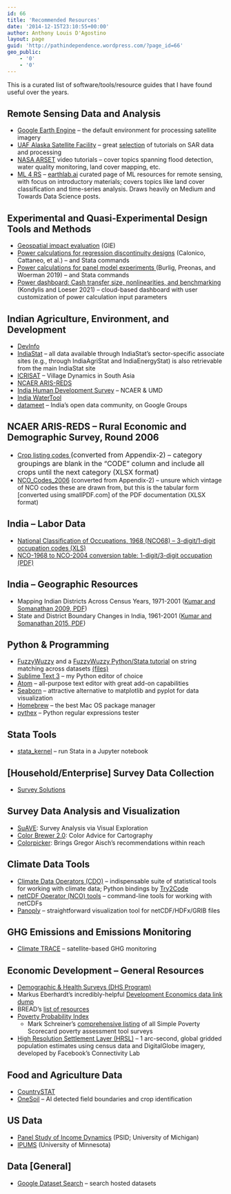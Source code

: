 ```yaml
---
id: 66
title: 'Recommended Resources'
date: '2014-12-15T23:10:55+00:00'
author: Anthony Louis D'Agostino
layout: page
guid: 'http://pathindependence.wordpress.com/?page_id=66'
geo_public:
    - '0'
    - '0'
---
```


This is a curated list of software/tools/resource guides that I have found useful over the years.

## Remote Sensing Data and Analysis

- [Google Earth Engine](https://earthengine.google.com/) – the default environment for processing satellite imagery
- [UAF Alaska Satellite Facility](https://www.asf.alaska.edu/) – great [selection](https://www.asf.alaska.edu/asf-tutorials/data-recipes/) of tutorials on SAR data and processing
- [NASA ARSET](https://www.youtube.com/results?search_query=NASA+ARSET) video tutorials – cover topics spanning flood detection, water quality monitoring, land cover mapping, etc.
- [ML 4 RS](https://www.notion.so/fd42b6a13305452ba17a5e2fa71467a2?v=7d56617d132e4ec3b98121ae1070f024) – [earthlab.ai](https://earthlab.ai/) curated page of ML resources for remote sensing, with focus on introductory materials; covers topics like land cover classification and time-series analysis. Draws heavily on Medium and Towards Data Science posts.

## Experimental and Quasi-Experimental Design Tools and Methods

- [Geospatial impact evaluation](https://www.aiddata.org/gie) (GIE)
- [Power calculations for regression discontinuity designs](https://sites.google.com/site/rdpackages/rdpower) (Calonico, Cattaneo, et al.) – and Stata commands
- [Power calculations for panel model experiments ](https://bfi.uchicago.edu/wp-content/uploads/BFI_WP_2019113.pdf)(Burlig, Preonas, and Woerman 2019) – and Stata commands
- [Power dashboard: Cash transfer size, nonlinearities, and benchmarking](https://datanalytics.worldbank.org/connect/#/apps/759/access) (Kondylis and Loeser 2021) – cloud-based dashboard with user customization of power calculation input parameters

## Indian Agriculture, Environment, and Development

- [DevInfo](http://www.devinfo.info/india/3.0/)
- [IndiaStat](http://www.indiastat.com/default.aspx) – all data available through IndiaStat’s sector-specific associate sites (e.g., through IndiaAgriStat and IndiaEnergyStat) is also retrievable from the main IndiaStat site
- [ICRISAT](http://vdsa.icrisat.ac.in/vdsa-index.htm) – Village Dynamics in South Asia
- [NCAER ARIS-REDS ](http://www.ncaer.org/data_details.php?dID=9)
- [India Human Development Survey](http://www.ihds.umd.edu/) – NCAER &amp; UMD
- [India WaterTool](http://www.indiawatertool.in/)
- [datameet](https://groups.google.com/forum/#!forum/datameet) – India’s open data community, on Google Groups

## NCAER ARIS-REDS – Rural Economic and Demographic Survey, Round 2006

- [Crop listing codes ](https://pathindependence.files.wordpress.com/2014/12/crop_codes_2006.xlsx)<span style="font-size:16px;font-weight:400;">(converted from Appendix-2) – category groupings are blank in the “CODE” column and include all crops until the next category (XLSX format)</span>
- [NCO\_Codes\_2006](https://pathindependence.files.wordpress.com/2014/12/nco_codes_2006.xlsx) (converted from Appendix-2) – unsure which vintage of NCO codes these are drawn from, but this is the tabular form \[converted using smallPDF.com\] of the PDF documentation (XLSX format)

## **India – Labor Data**

- [National Classification of Occupations, 1968 (NCO68) – 3-digit/1-digit occupation codes (XLS)](https://pathindependence.files.wordpress.com/2014/12/nco_1968_clean.xls)
- [NCO-1968 to NCO-2004 conversion table: 1-digit/3-digit occupation (PDF)](https://anthonylouisdagostino.com///wp-content/uploads/2017/09/nco_1968_nco_2004_conversiontable.pdf "NCO_1968_NCO_2004_ConversionTable")

## **India – Geographic Resources**

- Mapping Indian Districts Across Census Years, 1971-2001 ([Kumar and Somanathan 2009, PDF](http://www.cdedse.org/pdf/work176.pdf))
- State and District Boundary Changes in India, 1961-2001 ([Kumar and Somanathan 2015, PDF](http://www.cdedse.org/pdf/work248.pdf))

## **Python &amp; Programming**

- [FuzzyWuzzy](https://github.com/seatgeek/fuzzywuzzy) and a [FuzzyWuzzy Python/Stata tutorial](https://pathindependence.wordpress.com/2015/10/31/tutorial-fuzzywuzzy-string-matching-in-python-improving-merge-accuracy-across-data-products-and-naming-conventions/) on string matching across datasets [(files)](https://www.dropbox.com/s/e9k5384k9mo1u2c/Fuzzy_Wuzzy.zip?dl=0)
- [Sublime Text 3](http://www.sublimetext.com/3) – my Python editor of choice
- [Atom](https://atom.io/) – all-purpose text editor with great add-on capabilities
- [Seaborn](http://stanford.edu/~mwaskom/software/seaborn/) – attractive alternative to matplotlib and pyplot for data visualization
- [Homebrew](http://brew.sh/) – the best Mac OS package manager
- [pythex](http://pythex.org/) – Python regular expressions tester

## Stata Tools

- [stata\_kernel](https://github.com/kylebarron/stata_kernel) – run Stata in a Jupyter notebook

## **\[Household/Enterprise\] Survey Data Collection**

- [Survey Solutions](https://mysurvey.solutions/)

## **Survey Data Analysis and Visualization**

- [SuAVE](http://suave.sdsc.edu/): Survey Analysis via Visual Exploration
- [Color Brewer 2.0](http://colorbrewer2.org/#type=sequential&scheme=BuGn&n=3): Color Advice for Cartography
- [Colorpicker](http://tristen.ca/hcl-picker/#/hlc/6/1/21313E/EFEE69): Brings Gregor Aisch’s recommendations within reach

## **Climate Data Tools**

- [Climate Data Operators (CDO)](https://code.zmaw.de/projects/cdo) – indispensable suite of statistical tools for working with climate data; Python bindings by [Try2Code](https://github.com/Try2Code/cdo-bindings)
- [netCDF Operator (NCO) tools](http://nco.sourceforge.net/) – command-line tools for working with netCDFs
- [Panoply](http://www.giss.nasa.gov/tools/panoply/) – straightforward visualization tool for netCDF/HDFx/GRIB files

## GHG Emissions and Emissions Monitoring

- [Climate TRACE](https://www.climatetrace.org/) – satellite-based GHG monitoring

## **Economic Development – General Resources**

- [Demographic &amp; Health Surveys (DHS Program)](https://dhsprogram.com/)
- Markus Eberhardt’s incredibly-helpful [Development Economics data link dump](https://sites.google.com/site/medevecon/development-economics/devecondata)
- BREAD’s [list of resources](http://ibread.org/bread/data)
- [Poverty Probability Index](https://www.povertyindex.org/)
    - Mark Schreiner’s [comprehensive listing](http://simplepovertyscorecard.com/) of all Simple Poverty Scorecard poverty assessment tool surveys
- [High Resolution Settlement Layer (HRSL)](https://ciesin.columbia.edu/data/hrsl/) – 1 arc-second, global gridded population estimates using census data and DigitalGlobe imagery, developed by Facebook’s Connectivity Lab

## **Food and Agriculture Data**

- [CountrySTAT](http://countrystat.org/Default.aspx)
- [OneSoil](https://onesoil.ai/en/) – AI detected field boundaries and crop identification

## **US Data**

- [Panel Study of Income Dynamics](http://psidonline.isr.umich.edu/) (PSID; University of Michigan)
- [IPUMS](https://www.ipums.org/) (University of Minnesota)

## Data \[General\]

- [Google Dataset Search](https://toolbox.google.com/datasetsearch) – search hosted datasets
